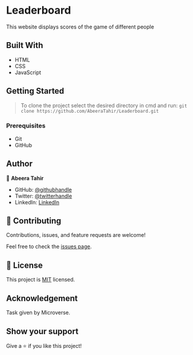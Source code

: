 # Leaderboard
This website displays scores of the game of different people
## Built With

- HTML
- CSS
- JavaScript

## Getting Started

> To clone the project select the desired directory in cmd and run: `git clone https://github.com/AbeeraTahir/Leaderboard.git`

### Prerequisites

  - Git
  - GitHub

## Author

👤 **Abeera Tahir**

- GitHub: [@githubhandle](https://github.com/AbeeraTahir)
- Twitter: [@twitterhandle]( https://twitter.com/AbeeraTahir8?t=z5CjMpmHMZmS98i09gUpYA&s=08)
- LinkedIn: [LinkedIn](https://www.linkedin.com/in/abeera-tahir-961893176)

## 🤝 Contributing

Contributions, issues, and feature requests are welcome!

Feel free to check the [issues page](../../issues/).

## 📝 License

This project is [MIT](./LICENSE) licensed.

## Acknowledgement

Task given by Microverse.

## Show your support

Give a ⭐️ if you like this project!
